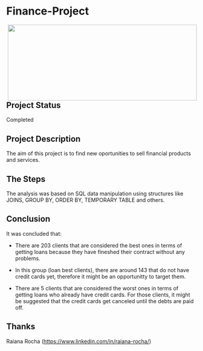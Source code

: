 # Finance-Project
 
<img align="right" src="https://cdn.corporatefinanceinstitute.com/assets/finance-definition.jpg"  width="500" height="200">

## Project Status

Completed

## Project Description

The aim of this project is to find new oportunities to sell financial products and services.

## The Steps

The analysis was based on SQL data manipulation using structures like JOINS, GROUP BY, ORDER BY, TEMPORARY TABLE and others.

## Conclusion

It was concluded that:

- There are 203 clients that are considered the best ones in terms of getting loans because they have fineshed their contract without any problems.

- In this group (loan best clients), there are around 143 that do not have credit cards yet, therefore it might be an opportunitty to target them.

- There are 5 clients that are considered the worst ones in terms of getting loans who already have credit cards. For those clients, it might be suggested that the credit cards get canceled until the debts are paid off.

## Thanks
Raiana Rocha (https://www.linkedin.com/in/raiana-rocha/)



